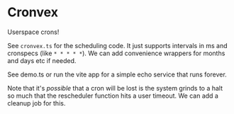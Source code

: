# Cronvex

Userspace crons!

See `cronvex.ts` for the scheduling code. It just supports intervals in ms and
cronspecs (like `* * * * *`). We can add convenience wrappers for months and
days etc if needed.

See demo.ts or run the vite app for a simple echo service that runs forever.

Note that it's _possible_ that a cron will be lost is the system grinds to a
halt so much that the rescheduler function hits a user timeout. We can add a
cleanup job for this.
